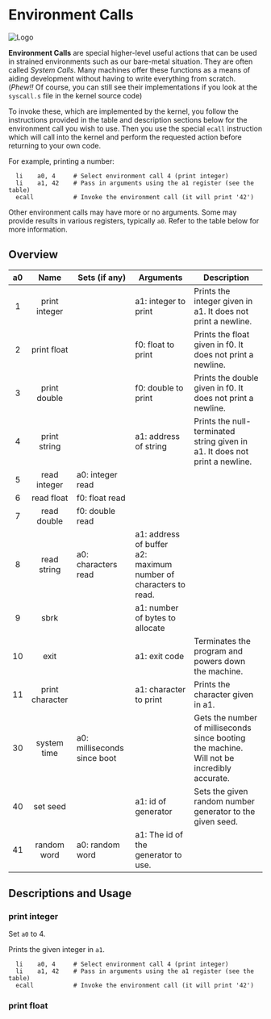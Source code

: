 # Environment Calls

![Logo](../images/dynamic/hex/ae8bab/dinosaurs/tyrannosaurus.svg)

**Environment Calls** are special higher-level useful actions that can be used in strained environments such
as our bare-metal situation. They are often called *System Calls*. Many machines offer these functions
as a means of aiding development without having to write everything from scratch. (*Phew!!* Of course,
you can still see their implementations if you look at the `syscall.s` file in the kernel source code)

To invoke these, which are implemented by the kernel, you follow the instructions provided in the table
and description sections below for the environment call you wish to use. Then you use the special `ecall`
instruction which will call into the kernel and perform the requested action before returning to your
own code.

For example, printing a number:

```riscv
  li    a0, 4     # Select environment call 4 (print integer)
  li    a1, 42    # Pass in arguments using the a1 register (see the table)
  ecall           # Invoke the environment call (it will print '42')
```

Other environment calls may have more or no arguments. Some may provide results in various registers, typically `a0`.
Refer to the table below for more information.

## Overview

<!-- for styling the table appropriately -->
<p class="syscalls-table"></p>

| a0 | Name            | Sets (if any) | Arguments | Description                                                  |
|:--:|:---------------:|---------------|-----------|--------------------------------------------------------------|
| 1  | print integer   |               | a1: integer to print | Prints the integer given in a1. It does not print a newline. |
| 2  | print float     |               | f0: float to print | Prints the float given in f0. It does not print a newline.   |
| 3  | print double    |               | f0: double to print | Prints the double given in f0. It does not print a newline.  |
| 4  | print string    |               | a1: address of string | Prints the null-terminated string given in a1. It does not print a newline.  |
| 5  | read integer    | a0: integer read |           | |
| 6  | read float      | f0: float read |           | |
| 7  | read double     | f0: double read |           | |
| 8  | read string     | a0: characters read | a1: address of buffer<br>a2: maximum number of characters to read. | |
| 9  | sbrk            |               | a1: number of bytes to allocate | |
| 10 | exit            |               | a1: exit code | Terminates the program and powers down the machine.          |
| 11 | print character |               | a1: character to print | Prints the character given in a1.                            |
| 30 | system time     | a0: milliseconds since boot | | Gets the number of milliseconds since booting the machine. Will not be incredibly accurate. |
| 40 | set seed        | | a1: id of generator | Sets the given random number generator to the given seed. |
| 41 | random word     | a0: random word | a1: The id of the generator to use. |

## Descriptions and Usage

### print integer

Set `a0` to 4.

Prints the given integer in `a1`.

```riscv
  li    a0, 4     # Select environment call 4 (print integer)
  li    a1, 42    # Pass in arguments using the a1 register (see the table)
  ecall           # Invoke the environment call (it will print '42')
```

### print float
